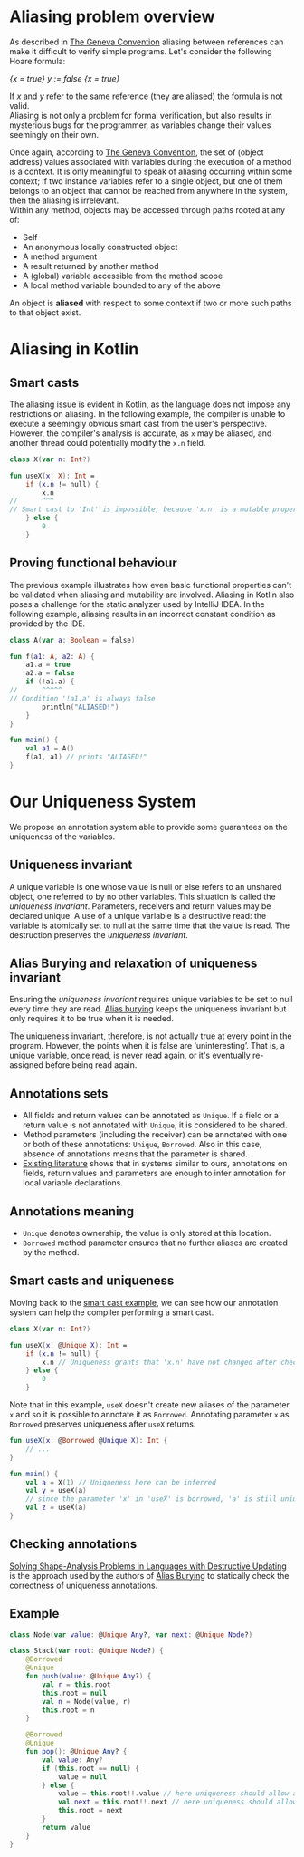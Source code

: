 # Aliasing problem overview

As described in [The Geneva Convention][1] aliasing between references
can make it difficult to verify simple programs.
Let's consider the following Hoare formula:

_{x = true} y := false {x = true}_

If _x_ and _y_ refer to the same
reference (they are aliased) the formula is not valid. \
Aliasing is not only a problem for formal verification, but also results in mysterious bugs for the programmer, as
variables change their values seemingly on their own.

Once again, according to [The Geneva Convention][1], the set of (object address) values associated with variables during the execution of a
method is a context. It is only
meaningful to speak of aliasing occurring within some context; if two instance variables refer to a single object, but
one of them belongs to an object that cannot be reached from anywhere in the system, then the
aliasing is irrelevant. \
Within any method, objects may be accessed through paths rooted at any of:

- Self
- An anonymous locally constructed object
- A method argument
- A result returned by another method
- A (global) variable accessible from the method scope
- A local method variable bounded to any of the above

An object is **aliased** with respect to some context if two or more such paths to that object exist.

# Aliasing in Kotlin

## Smart casts

The aliasing issue is evident in Kotlin, as the language does not impose any restrictions on aliasing. In the following
example, the compiler is unable to execute a seemingly obvious smart cast from the user's perspective. However, the
compiler's analysis is accurate, as `x` may be aliased, and another thread could potentially modify the `x.n` field.

```kt
class X(var n: Int?)

fun useX(x: X): Int =
    if (x.n != null) {
        x.n
//      ^^^ 
// Smart cast to 'Int' is impossible, because 'x.n' is a mutable property that could have been changed by this time
    } else {
        0
    }
```

## Proving functional behaviour

The previous example illustrates how even basic functional properties can't be validated when aliasing and mutability
are involved. Aliasing in Kotlin also poses a challenge for the static analyzer used by IntelliJ IDEA. In the following
example, aliasing results in an incorrect constant condition as provided by the IDE.

```kt
class A(var a: Boolean = false)

fun f(a1: A, a2: A) {
    a1.a = true
    a2.a = false
    if (!a1.a) {
//      ^^^^^
// Condition '!a1.a' is always false 
        println("ALIASED!")
    }
}

fun main() {
    val a1 = A()
    f(a1, a1) // prints "ALIASED!"
}
```

# Our Uniqueness System

We propose an annotation system able to provide some guarantees on the uniqueness of the variables.

## Uniqueness invariant

A unique variable is one whose value is null or else refers to an unshared object, one referred to by no other
variables. This situation is called the _uniqueness invariant_. Parameters, receivers and return values may be declared
unique. A use of a unique variable is a destructive read: the variable is atomically set to null at the same time that
the value is read. The destruction preserves the _uniqueness invariant_.

## Alias Burying and relaxation of uniqueness invariant

Ensuring the _uniqueness invariant_ requires unique variables to be set to null every time they are
read. [Alias burying][2] keeps the uniqueness invariant but only requires it to be true when it is needed.

The uniqueness invariant, therefore, is not actually true at every point in the program. However, the points when it is false are
‘uninteresting’. That is, a unique variable, once read, is never read again, or it's eventually re-assigned before being read again.

## Annotations sets

- All fields and return values can be annotated as `Unique`. If a field or a return value is not annotated
  with `Unique`, it is considered to be shared.
- Method parameters (including the receiver) can be annotated with one or both of these annotations:
  `Unique`, `Borrowed`. Also in this case, absence of annotations means that the parameter is shared.
- [Existing literature][4] shows that in systems similar to ours, annotations on
  fields, return values and parameters are enough to infer annotation for local variable declarations.

## Annotations meaning

- `Unique` denotes ownership, the value is only stored at this location.
- `Borrowed` method parameter ensures that no further aliases are created by the method.

## Smart casts and uniqueness

Moving back to the [smart cast example](#smart-casts), we can see how our annotation system can help the compiler
performing a smart cast.

```kt
class X(var n: Int?)

fun useX(x: @Unique X): Int =
    if (x.n != null) {
        x.n // Uniqueness grants that 'x.n' have not changed after checking is nullability
    } else {
        0
    }
```

Note that in this example, `useX` doesn't create new aliases of the parameter `x` and so it is possible to annotate it
as `Borrowed`. Annotating parameter `x` as `Borrowed` preserves uniqueness after `useX` returns.

```kt
fun useX(x: @Borrowed @Unique X): Int {
    // ...
}

fun main() {
    val a = X(1) // Uniqueness here can be inferred
    val y = useX(a)
    // since the parameter 'x' in 'useX' is borrowed, 'a' is still unique after the call
    val z = useX(a)
}
```

## Checking annotations

[Solving Shape-Analysis Problems in Languages with Destructive Updating][3] is the approach used by the authors
of [Alias Burying][2] to statically check the correctness of uniqueness annotations.

## Example

```kt
class Node(var value: @Unique Any?, var next: @Unique Node?)

class Stack(var root: @Unique Node?) {
    @Borrowed
    @Unique
    fun push(value: @Unique Any?) {
        val r = this.root
        this.root = null
        val n = Node(value, r)
        this.root = n
    }

    @Borrowed
    @Unique
    fun pop(): @Unique Any? {
        val value: Any?
        if (this.root == null) {
            value = null
        } else {
            value = this.root!!.value // here uniqueness should allow a smart cast
            val next = this.root!!.next // here uniqueness should allow a smart cast
            this.root = next
        }
        return value
    }
}
```

[1]: https://dl.acm.org/doi/pdf/10.1145/130943.130947

[2]: https://onlinelibrary.wiley.com/doi/abs/10.1002/spe.370

[3]: https://dl.acm.org/doi/pdf/10.1145/271510.271517

[4]: https://arxiv.org/pdf/2309.05637.pdf